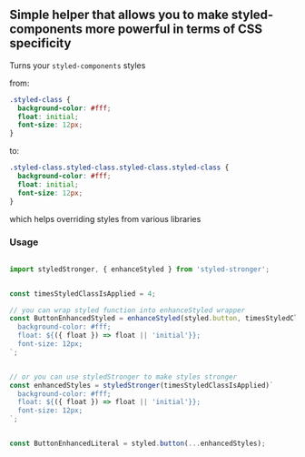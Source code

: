 ## Simple helper that allows you to make styled-components more powerful in terms of CSS specificity

Turns your `styled-components` styles

from:

```css
.styled-class {
  background-color: #fff;
  float: initial;
  font-size: 12px;
}
```

to:

```css
.styled-class.styled-class.styled-class.styled-class {
  background-color: #fff;
  float: initial;
  font-size: 12px;
}
```


which helps overriding styles from various libraries

### Usage

```js

import styledStronger, { enhanceStyled } from 'styled-stronger';


const timesStyledClassIsApplied = 4;

// you can wrap styled function into enhanceStyled wrapper
const ButtonEnhancedStyled = enhanceStyled(styled.button, timesStyledClassIsApplied)`
  background-color: #fff;
  float: ${({ float }) => float || 'initial'}};
  font-size: 12px;
`;


// or you can use styledStronger to make styles stronger
const enhancedStyles = styledStronger(timesStyledClassIsApplied)`
  background-color: #fff;
  float: ${({ float }) => float || 'initial'}};
  font-size: 12px;
`;


const ButtonEnhancedLiteral = styled.button(...enhancedStyles);


```

